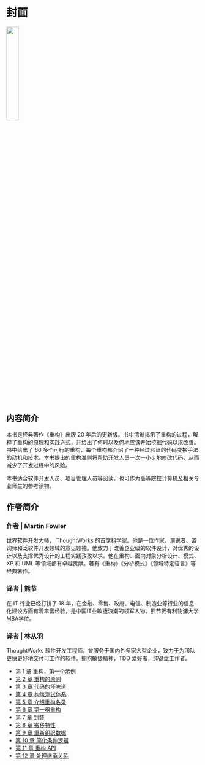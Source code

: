 # 封面

<img src="./cover.jpg" style="width: 25%" />

## 内容简介

本书是经典著作《重构》出版 20 年后的更新版。书中清晰揭示了重构的过程，解释了重构的原理和实践方式，并给出了何时以及何地应该开始挖掘代码以求改善。书中给出了 60 多个可行的重构，每个重构都介绍了一种经过验证的代码变换手法的动机和技术。本书提出的重构准则将帮助开发人员一次一小步地修改代码，从而减少了开发过程中的风险。

本书适合软件开发人员、项目管理人员等阅读，也可作为高等院校计算机及相关专业师生的参考读物。

## 作者简介

### 作者 | Martin Fowler

世界软件开发大师， ThoughtWorks 的首席科学家。他是一位作家、演说者、咨询师和泛软件开发领域的意见领袖。他致力于改善企业级的软件设计，对优秀的设计以及支撑优秀设计的工程实践孜孜以求。他在重构、面向对象分析设计、模式、 XP 和 UML 等领域都有卓越贡献。著有《重构》《分析模式》《领域特定语言》等经典著作。

### 译者 | 熊节

在 IT 行业已经打拼了 18 年，在金融、零售、政府、电信、制造业等行业的信息化建设方面有着丰富经验，是中国IT业敏捷浪潮的领军人物。熊节拥有利物浦大学MBA学位。

### 译者 | 林从羽

ThoughtWorks 软件开发工程师，曾服务于国内外多家大型企业，致力于为团队更快更好地交付可工作的软件。拥抱敏捷精神，TDD 爱好者，纯键盘工作者。

- [第 1 章 重构，第一个示例](ch1.md)
- [第 2 章 重构的原则](ch2.md)
- [第 3 章 代码的坏味道](ch3.md)
- [第 4 章 构筑测试体系](ch4.md)
- [第 5 章 介绍重构名录](ch5.md)
- [第 6 章 第一组重构](ch6.md)
- [第 7 章 封装](ch7.md)
- [第 8 章 搬移特性](ch8.md)
- [第 9 章 重新组织数据](ch9.md)
- [第 10 章 简化条件逻辑](ch10.md)
- [第 11 章 重构 API](ch11.md)
- [第 12 章 处理继承关系](ch12.md)
